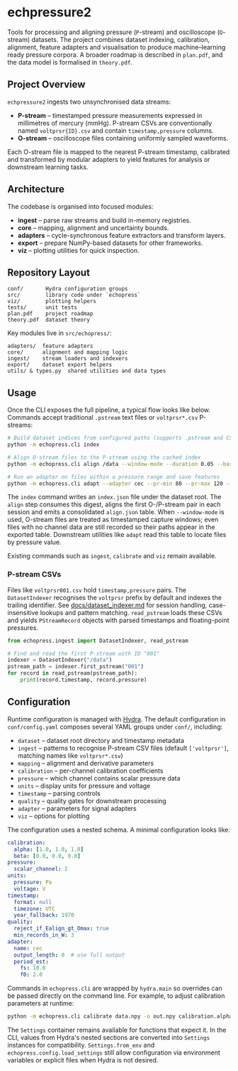 # echpressure2

Tools for processing and aligning pressure (`P`-stream) and oscilloscope (`O`-stream)
datasets. The project combines dataset indexing, calibration, alignment,
feature adapters and visualisation to produce machine–learning ready pressure
corpora. A broader roadmap is described in `plan.pdf`, and the data model is
formalised in `theory.pdf`.

## Project Overview

`echpressure2` ingests two unsynchronised data streams:

 - **P-stream** – timestamped pressure measurements expressed in millimetres of
  mercury (mmHg). P-stream CSVs are conventionally named `voltprsr{ID}.csv`
  and contain `timestamp,pressure` columns.
- **O-stream** – oscilloscope files containing uniformly sampled waveforms.

Each O-stream file is mapped to the nearest P-stream timestamp, calibrated and
transformed by modular adapters to yield features for analysis or downstream
learning tasks.

## Architecture

The codebase is organised into focused modules:

- **ingest** – parse raw streams and build in-memory registries.
- **core** – mapping, alignment and uncertainty bounds.
- **adapters** – cycle-synchronous feature extractors and transform layers.
- **export** – prepare NumPy-based datasets for other frameworks.
- **viz** – plotting utilities for quick inspection.

## Repository Layout

```
conf/       Hydra configuration groups
src/        library code under `echopress`
viz/        plotting helpers
tests/      unit tests
plan.pdf    project roadmap
theory.pdf  dataset theory
```

Key modules live in `src/echopress/`:

```
adapters/  feature adapters
core/      alignment and mapping logic
ingest/    stream loaders and indexers
export/    dataset export helpers
utils/ & types.py  shared utilities and data types
```

## Usage

Once the CLI exposes the full pipeline, a typical flow looks like below.
Commands accept traditional `.pstream` text files or `voltprsr*.csv`
P-streams:

```bash
# Build dataset indices from configured paths (supports .pstream and CSV)
python -m echopress.cli index

# Align O-stream files to the P-stream using the cached index
python -m echopress.cli align /data --window-mode --duration 0.05 --base-year 2023

# Run an adapter on files within a pressure range and save features
python -m echopress.cli adapt --adapter cec --pr-min 80 --pr-max 120 --n 5 --output features.npy
```

The `index` command writes an `index.json` file under the dataset root. The
`align` step consumes this digest, aligns the first O-/P-stream pair in each
session and emits a consolidated `align.json` table.  When ``--window-mode`` is
used, O-stream files are treated as timestamped capture windows; even files with
no channel data are still recorded so their paths appear in the exported table.
Downstream utilities like `adapt` read this table to locate files by pressure
value.

Existing commands such as `ingest`, `calibrate` and `viz` remain available.

### P-stream CSVs

Files like `voltprsr001.csv` hold `timestamp,pressure` pairs. The
`DatasetIndexer` recognises the `voltprsr` prefix by default and indexes the
trailing identifier. See [docs/dataset_indexer.md](docs/dataset_indexer.md) for session handling, case-insensitive lookups and pattern matching. `read_pstream` loads these CSVs and yields
`PStreamRecord` objects with parsed timestamps and floating-point pressures.

```python
from echopress.ingest import DatasetIndexer, read_pstream

# Find and read the first P-stream with ID "001"
indexer = DatasetIndexer("/data")
pstream_path = indexer.first_pstream("001")
for record in read_pstream(pstream_path):
    print(record.timestamp, record.pressure)
```

## Configuration

Runtime configuration is managed with [Hydra](https://hydra.cc). The default
configuration in `conf/config.yaml` composes several YAML groups under `conf/`,
including:

* `dataset` – dataset root directory and timestamp metadata
* `ingest` – patterns to recognise P-stream CSV files (default `['voltprsr']`,
  matching names like `voltprsr*.csv`)
* `mapping` – alignment and derivative parameters
* `calibration` – per-channel calibration coefficients
* `pressure` – which channel contains scalar pressure data
* `units` – display units for pressure and voltage
* `timestamp` – parsing controls
* `quality` – quality gates for downstream processing
* `adapter` – parameters for signal adapters
* `viz` – options for plotting

The configuration uses a nested schema. A minimal configuration looks like:

```yaml
calibration:
  alpha: [1.0, 1.0, 1.0]
  beta: [0.0, 0.0, 0.0]
pressure:
  scalar_channel: 2
units:
  pressure: Pa
  voltage: V
timestamp:
  format: null
  timezone: UTC
  year_fallback: 1970
quality:
  reject_if_Ealign_gt_Omax: true
  min_records_in_W: 3
adapter:
  name: cec
  output_length: 0  # use full output
  period_est:
    fs: 10.0
    f0: 2.0
```

Commands in `echopress.cli` are wrapped by `hydra.main` so overrides can be
passed directly on the command line. For example, to adjust calibration
parameters at runtime:

```bash
python -m echopress.cli calibrate data.npy -o out.npy calibration.alpha='[2.0]'
```

The `Settings` container remains available for functions that expect it. In the
CLI, values from Hydra's nested sections are converted into `Settings`
instances for compatibility. `Settings.from_env` and
`echopress.config.load_settings` still allow configuration via environment
variables or explicit files when Hydra is not desired.

